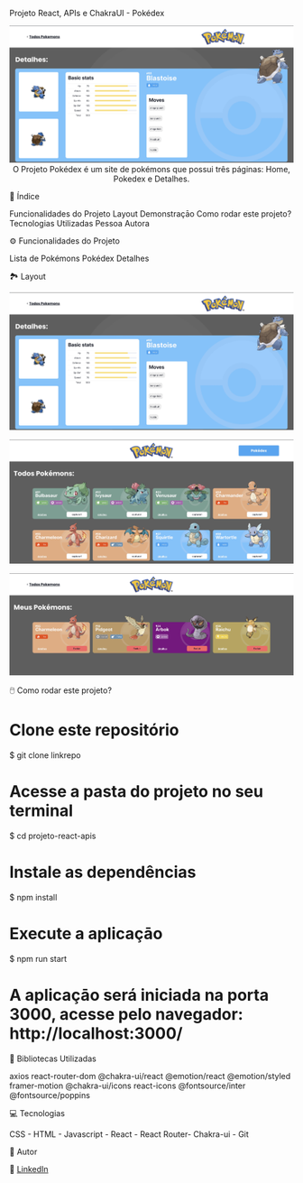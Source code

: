 Projeto React, APIs e ChakraUI - Pokédex

<p align="center">
  <img src="./src/assets/18B0B827-874B-4F5B-8EF5-7AE2FB3BB768.jpeg" alt="descrição da imagem">
  <br>O Projeto Pokédex é um site de pokémons que possui três páginas: Home, Pokedex e Detalhes.

</p>

📱 Índice

Funcionalidades do Projeto
Layout
Demonstraçāo
Como rodar este projeto?
Tecnologias Utilizadas
Pessoa Autora


⚙️ Funcionalidades do Projeto

 Lista de Pokémons
 Pokédex
 Detalhes 

🏞️ Layout

<p align="center">
  <img src="./src/assets/18B0B827-874B-4F5B-8EF5-7AE2FB3BB768.jpeg" alt="Imagens do Projeto pokedex">
  <br>

</p>

<p align="center">
  <img src="./src/assets/883A5445-D530-4421-9A68-D2275969F67C.jpeg" alt="Pagina Inicial do pokedex">
  <br>

</p>

<p align="center">
  <img src="./src/assets/E835A238-4FAE-4F01-AF66-A4022441BAF9.jpeg" alt="Pagina da pokedex">
  <br>
</p>


🖱️ Como rodar este projeto?


# Clone este repositório
$ git clone linkrepo

# Acesse a pasta do projeto no seu terminal
$ cd projeto-react-apis

# Instale as dependências
$ npm install

# Execute a aplicaçāo
$ npm run start

# A aplicaçāo será iniciada na porta 3000, acesse pelo navegador: http://localhost:3000/

📃 Bibliotecas Utilizadas

axios
react-router-dom
@chakra-ui/react
@emotion/react
@emotion/styled
framer-motion
@chakra-ui/icons
react-icons
@fontsource/inter
@fontsource/poppins

💻 Tecnologias

CSS - HTML - Javascript - React - React Router- Chakra-ui - Git



🤖 Autor

🔗 [LinkedIn](https://www.linkedin.com/in/laionpereira/)


